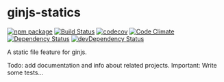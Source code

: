 # ginjs-statics
[![npm package](https://img.shields.io/npm/v/ginjs-statics.svg?style=flat-square)](https://www.npmjs.org/package/ginjs-statics)
[![Build Status](https://travis-ci.org/WiRai/ginjs-statics.svg?branch=master)](https://travis-ci.org/WiRai/ginjs-statics)
[![codecov](https://codecov.io/gh/WiRai/ginjs-statics/branch/master/graph/badge.svg)](https://codecov.io/gh/WiRai/ginjs-statics)
[![Code Climate](https://codeclimate.com/github/WiRai/ginjs-statics/badges/gpa.svg)](https://codeclimate.com/github/WiRai/ginjs-statics)
[![Dependency Status](https://david-dm.org/wirai/ginjs-statics.svg)](https://david-dm.org/wirai/ginjs-statics)
[![devDependency Status](https://david-dm.org/wirai/ginjs-statics/dev-status.svg)](https://david-dm.org/wirai/ginjs-statics?type=dev)

A static file feature for ginjs.

Todo: add documentation and info about related projects.
Important: Write some tests...
